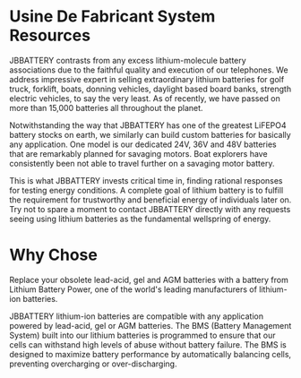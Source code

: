 # Usine De Fabricant System Resources

JBBATTERY contrasts from any excess lithium-molecule battery associations due to the faithful quality and execution of our telephones. We address impressive expert in selling extraordinary lithium batteries for golf truck, forklift, boats, donning vehicles, daylight based board banks, strength electric vehicles, to say the very least. As of recently, we have passed on more than 15,000 batteries all throughout the planet. 

Notwithstanding the way that JBBATTERY has one of the greatest LiFEPO4 battery stocks on earth, we similarly can build custom batteries for basically any application. One model is our dedicated 24V, 36V and 48V batteries that are remarkably planned for savaging motors. Boat explorers have consistently been not able to travel further on a savaging motor battery. 

This is what JBBATTERY invests critical time in, finding rational responses for testing energy conditions. A complete goal of lithium battery is to fulfill the requirement for trustworthy and beneficial energy of individuals later on. Try not to spare a moment to contact JBBATTERY directly with any requests seeing using lithium batteries as the fundamental wellspring of energy.

# Why Chose #

Replace your obsolete lead-acid, gel and AGM batteries with a battery from Lithium Battery Power, one of the world's leading manufacturers of lithium-ion batteries.

JBBATTERY lithium-ion batteries are compatible with any application powered by lead-acid, gel or AGM batteries. The BMS (Battery Management System) built into our lithium batteries is programmed to ensure that our cells can withstand high levels of abuse without battery failure. The BMS is designed to maximize battery performance by automatically balancing cells, preventing overcharging or over-discharging.
